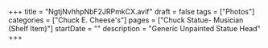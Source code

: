 +++
title = "NgtjNvhhpNbF2JRPmkCX.avif"
draft = false
tags = ["Photos"]
categories = ["Chuck E. Cheese's"]
pages = ["Chuck Statue- Musician (Shelf Item)"]
startDate = ""
description = "Generic Unpainted Statue Head"
+++
